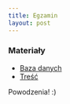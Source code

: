 ```yaml
---
title: Egzamin
layout: post
---
```


### Materiały
 - [Baza danych]()
 - [Treść]()
 
Powodzenia! :)




